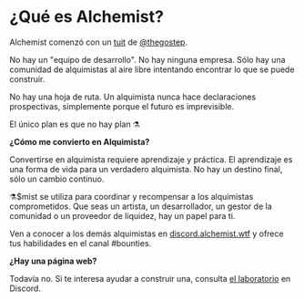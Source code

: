 # ¿Qué es Alchemist?

Alchemist comenzó con un [tuit](https://twitter.com/thegostep/status/1358159173440184322?s=20) de [@thegostep](https://twitter.com/thegostep).

No hay un "equipo de desarrollo". No hay ninguna empresa. Sólo hay una comunidad de alquimistas al aire libre intentando encontrar lo que se puede construir.

No hay una hoja de ruta. Un alquimista nunca hace declaraciones prospectivas, simplemente porque el futuro es imprevisible.

El único plan es que no hay plan ⚗️

**¿Cómo me convierto en Alquimista?**

Convertirse en alquimista requiere aprendizaje y práctica. El aprendizaje es una forma de vida para un verdadero alquimista. No hay un destino final, sólo un cambio continuo.

⚗️$mist se utiliza para coordinar y recompensar a los alquimistas comprometidos. Que seas un artista, un desarrollador, un gestor de la comunidad o un proveedor de liquidez, hay un papel para ti.

Ven a conocer a los demás alquimistas en [discord.alchemist.wtf](https://discord.com/invite/qWQQMMKjKe) y ofrece tus habilidades en el canal \#bounties.

**¿Hay una página web?**

Todavía no. Si te interesa ayudar a construir una, consulta [el laboratorio](https://discord.com/invite/UQB4MwG4c8) en Discord.

